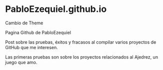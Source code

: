 # PabloEzequiel.github.io

Cambio de Theme

Pagina Github de PabloEzequiel

Post sobre las pruebas, éxitos y fracasos al compilar varios proyectos de GitHub que me interesen.

Las primeras pruebas son sobre los proyectos relacionados al Ajedrez, un juego que amo.
